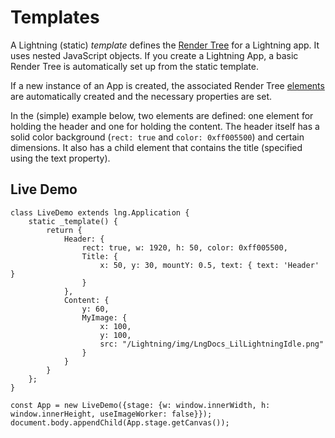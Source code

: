 # Templates


A Lightning (static) *template* defines the [Render Tree](../RenderEngine/RenderTree.md) for a Lightning app. It uses nested JavaScript objects. If you create a Lightning App, a basic Render Tree is automatically set up from the static template.


If a new instance of an App is created, the associated Render Tree [elements](../RenderEngine/Elements/index.md) are automatically created and the necessary properties are set.


In the (simple) example below, two elements are defined: one element for holding the header and one for holding the content. The header itself has a solid color background (`rect: true` and `color: 0xff005500`) and certain dimensions. It also has a child element that contains the title (specified using the text property).

## Live Demo


```
class LiveDemo extends lng.Application {
    static _template() {
        return {
            Header: {
                rect: true, w: 1920, h: 50, color: 0xff005500,
                Title: {
                    x: 50, y: 30, mountY: 0.5, text: { text: 'Header' }
                }
            },
            Content: {
                y: 60,
                MyImage: {
                    x: 100,
                    y: 100,
                    src: "/Lightning/img/LngDocs_LilLightningIdle.png" 
                }
            }
        }
    };
}

const App = new LiveDemo({stage: {w: window.innerWidth, h: window.innerHeight, useImageWorker: false}});
document.body.appendChild(App.stage.getCanvas());
```